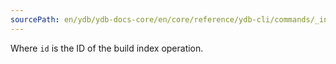```yaml
---
sourcePath: en/ydb/ydb-docs-core/en/core/reference/ydb-cli/commands/_includes/operations-index/operations-index-exp.md
---
```

Where `id` is the ID of the build index operation.

